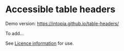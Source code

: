 # Accessible table headers

Demo version: https://intopia.github.io/table-headers/

To add...

See [Licence information](LICENCE) for use.
